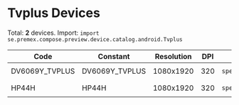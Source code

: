 # Tvplus Devices

Total: **2** devices. Import: `import se.premex.compose.preview.device.catalog.android.Tvplus`

| Code | Constant | Resolution | DPI | Compose Spec | Preview Usage |
|------|----------|------------|-----|-------------|---------------|
| DV6069Y_TVPLUS | DV6069Y_TVPLUS | 1080x1920 | 320 | `spec:width=1080px,height=1920px,dpi=320` | `@Preview(device = Tvplus.DV6069Y_TVPLUS)` |
| HP44H | HP44H | 1080x1920 | 320 | `spec:width=1080px,height=1920px,dpi=320` | `@Preview(device = Tvplus.HP44H)` |

<!-- Generated automatically. Do not edit manually. -->
